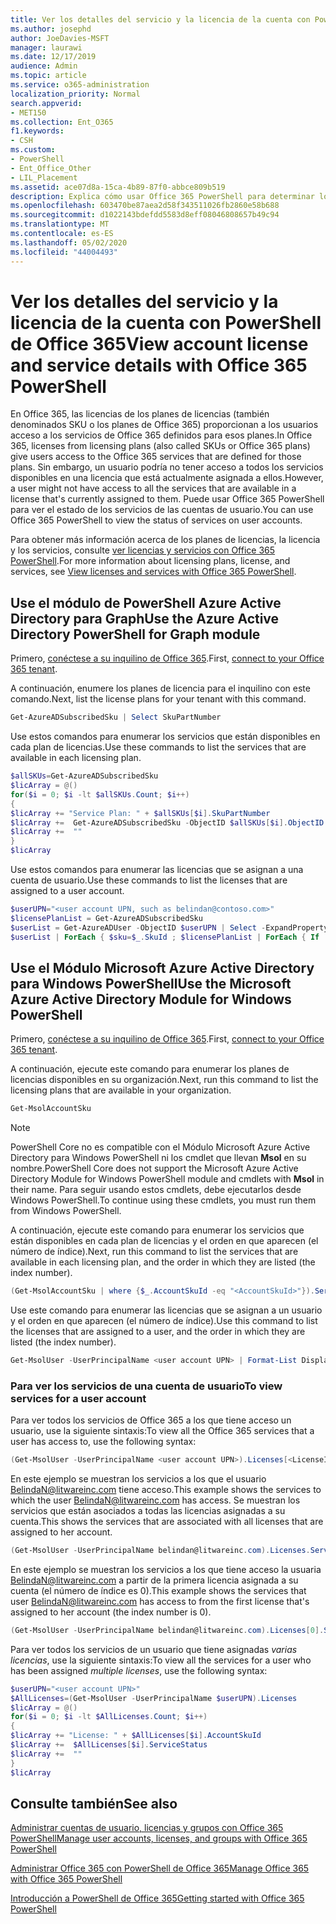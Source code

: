 ```yaml
---
title: Ver los detalles del servicio y la licencia de la cuenta con PowerShell de Office 365
ms.author: josephd
author: JoeDavies-MSFT
manager: laurawi
ms.date: 12/17/2019
audience: Admin
ms.topic: article
ms.service: o365-administration
localization_priority: Normal
search.appverid:
- MET150
ms.collection: Ent_O365
f1.keywords:
- CSH
ms.custom:
- PowerShell
- Ent_Office_Other
- LIL_Placement
ms.assetid: ace07d8a-15ca-4b89-87f0-abbce809b519
description: Explica cómo usar Office 365 PowerShell para determinar los servicios de Office 365 que se han asignado a los usuarios.
ms.openlocfilehash: 603470be87aea2d58f343511026fb2860e58b688
ms.sourcegitcommit: d1022143bdefdd5583d8eff08046808657b49c94
ms.translationtype: MT
ms.contentlocale: es-ES
ms.lasthandoff: 05/02/2020
ms.locfileid: "44004493"
---
```

# <a name="view-account-license-and-service-details-with-office-365-powershell"></a><span data-ttu-id="5557f-103">Ver los detalles del servicio y la licencia de la cuenta con PowerShell de Office 365</span><span class="sxs-lookup"><span data-stu-id="5557f-103">View account license and service details with Office 365 PowerShell</span></span>

<span data-ttu-id="5557f-104">En Office 365, las licencias de los planes de licencias (también denominados SKU o los planes de Office 365) proporcionan a los usuarios acceso a los servicios de Office 365 definidos para esos planes.</span><span class="sxs-lookup"><span data-stu-id="5557f-104">In Office 365, licenses from licensing plans (also called SKUs or Office 365 plans) give users access to the Office 365 services that are defined for those plans.</span></span> <span data-ttu-id="5557f-105">Sin embargo, un usuario podría no tener acceso a todos los servicios disponibles en una licencia que está actualmente asignada a ellos.</span><span class="sxs-lookup"><span data-stu-id="5557f-105">However, a user might not have access to all the services that are available in a license that's currently assigned to them.</span></span> <span data-ttu-id="5557f-106">Puede usar Office 365 PowerShell para ver el estado de los servicios de las cuentas de usuario.</span><span class="sxs-lookup"><span data-stu-id="5557f-106">You can use Office 365 PowerShell to view the status of services on user accounts.</span></span> 

<span data-ttu-id="5557f-107">Para obtener más información acerca de los planes de licencias, la licencia y los servicios, consulte [ver licencias y servicios con Office 365 PowerShell](view-licenses-and-services-with-office-365-powershell.md).</span><span class="sxs-lookup"><span data-stu-id="5557f-107">For more information about licensing plans, license, and services, see [View licenses and services with Office 365 PowerShell](view-licenses-and-services-with-office-365-powershell.md).</span></span>

## <a name="use-the-azure-active-directory-powershell-for-graph-module"></a><span data-ttu-id="5557f-108">Use el módulo de PowerShell Azure Active Directory para Graph</span><span class="sxs-lookup"><span data-stu-id="5557f-108">Use the Azure Active Directory PowerShell for Graph module</span></span>

<span data-ttu-id="5557f-109">Primero, [conéctese a su inquilino de Office 365](connect-to-office-365-powershell.md#connect-with-the-azure-active-directory-powershell-for-graph-module).</span><span class="sxs-lookup"><span data-stu-id="5557f-109">First, [connect to your Office 365 tenant](connect-to-office-365-powershell.md#connect-with-the-azure-active-directory-powershell-for-graph-module).</span></span>
  
<span data-ttu-id="5557f-110">A continuación, enumere los planes de licencia para el inquilino con este comando.</span><span class="sxs-lookup"><span data-stu-id="5557f-110">Next, list the license plans for your tenant with this command.</span></span>

```powershell
Get-AzureADSubscribedSku | Select SkuPartNumber
```

<span data-ttu-id="5557f-111">Use estos comandos para enumerar los servicios que están disponibles en cada plan de licencias.</span><span class="sxs-lookup"><span data-stu-id="5557f-111">Use these commands to list the services that are available in each licensing plan.</span></span>

```powershell
$allSKUs=Get-AzureADSubscribedSku
$licArray = @()
for($i = 0; $i -lt $allSKUs.Count; $i++)
{
$licArray += "Service Plan: " + $allSKUs[$i].SkuPartNumber
$licArray +=  Get-AzureADSubscribedSku -ObjectID $allSKUs[$i].ObjectID | Select -ExpandProperty ServicePlans
$licArray +=  ""
}
$licArray
```

<span data-ttu-id="5557f-112">Use estos comandos para enumerar las licencias que se asignan a una cuenta de usuario.</span><span class="sxs-lookup"><span data-stu-id="5557f-112">Use these commands to list the licenses that are assigned to a user account.</span></span>

```powershell
$userUPN="<user account UPN, such as belindan@contoso.com>"
$licensePlanList = Get-AzureADSubscribedSku
$userList = Get-AzureADUser -ObjectID $userUPN | Select -ExpandProperty AssignedLicenses | Select SkuID 
$userList | ForEach { $sku=$_.SkuId ; $licensePlanList | ForEach { If ( $sku -eq $_.ObjectId.substring($_.ObjectId.length - 36, 36) ) { Write-Host $_.SkuPartNumber } } }
```

## <a name="use-the-microsoft-azure-active-directory-module-for-windows-powershell"></a><span data-ttu-id="5557f-113">Use el Módulo Microsoft Azure Active Directory para Windows PowerShell</span><span class="sxs-lookup"><span data-stu-id="5557f-113">Use the Microsoft Azure Active Directory Module for Windows PowerShell</span></span>

<span data-ttu-id="5557f-114">Primero, [conéctese a su inquilino de Office 365](connect-to-office-365-powershell.md#connect-with-the-microsoft-azure-active-directory-module-for-windows-powershell).</span><span class="sxs-lookup"><span data-stu-id="5557f-114">First, [connect to your Office 365 tenant](connect-to-office-365-powershell.md#connect-with-the-microsoft-azure-active-directory-module-for-windows-powershell).</span></span>

<span data-ttu-id="5557f-115">A continuación, ejecute este comando para enumerar los planes de licencias disponibles en su organización.</span><span class="sxs-lookup"><span data-stu-id="5557f-115">Next, run this command to list the licensing plans that are available in your organization.</span></span> 

```powershell
Get-MsolAccountSku
```
>[!Note]
><span data-ttu-id="5557f-116">PowerShell Core no es compatible con el Módulo Microsoft Azure Active Directory para Windows PowerShell ni los cmdlet que llevan **Msol** en su nombre.</span><span class="sxs-lookup"><span data-stu-id="5557f-116">PowerShell Core does not support the Microsoft Azure Active Directory Module for Windows PowerShell module and cmdlets with **Msol** in their name.</span></span> <span data-ttu-id="5557f-117">Para seguir usando estos cmdlets, debe ejecutarlos desde Windows PowerShell.</span><span class="sxs-lookup"><span data-stu-id="5557f-117">To continue using these cmdlets, you must run them from Windows PowerShell.</span></span>
>

<span data-ttu-id="5557f-118">A continuación, ejecute este comando para enumerar los servicios que están disponibles en cada plan de licencias y el orden en que aparecen (el número de índice).</span><span class="sxs-lookup"><span data-stu-id="5557f-118">Next, run this command to list the services that are available in each licensing plan, and the order in which they are listed (the index number).</span></span>

```powershell
(Get-MsolAccountSku | where {$_.AccountSkuId -eq "<AccountSkuId>"}).ServiceStatus
```
  
<span data-ttu-id="5557f-119">Use este comando para enumerar las licencias que se asignan a un usuario y el orden en que aparecen (el número de índice).</span><span class="sxs-lookup"><span data-stu-id="5557f-119">Use this command to list the licenses that are assigned to a user, and the order in which they are listed (the index number).</span></span>

```powershell
Get-MsolUser -UserPrincipalName <user account UPN> | Format-List DisplayName,Licenses
```

### <a name="to-view-services-for-a-user-account"></a><span data-ttu-id="5557f-120">Para ver los servicios de una cuenta de usuario</span><span class="sxs-lookup"><span data-stu-id="5557f-120">To view services for a user account</span></span>

<span data-ttu-id="5557f-121">Para ver todos los servicios de Office 365 a los que tiene acceso un usuario, use la siguiente sintaxis:</span><span class="sxs-lookup"><span data-stu-id="5557f-121">To view all the Office 365 services that a user has access to, use the following syntax:</span></span>
  
```powershell
(Get-MsolUser -UserPrincipalName <user account UPN>).Licenses[<LicenseIndexNumber>].ServiceStatus
```

<span data-ttu-id="5557f-122">En este ejemplo se muestran los servicios a los que el usuario BelindaN@litwareinc.com tiene acceso.</span><span class="sxs-lookup"><span data-stu-id="5557f-122">This example shows the services to which the user BelindaN@litwareinc.com has access.</span></span> <span data-ttu-id="5557f-123">Se muestran los servicios que están asociados a todas las licencias asignadas a su cuenta.</span><span class="sxs-lookup"><span data-stu-id="5557f-123">This shows the services that are associated with all licenses that are assigned to her account.</span></span>
  
```powershell
(Get-MsolUser -UserPrincipalName belindan@litwareinc.com).Licenses.ServiceStatus
```

<span data-ttu-id="5557f-124">En este ejemplo se muestran los servicios a los que tiene acceso la usuaria BelindaN@litwareinc.com a partir de la primera licencia asignada a su cuenta (el número de índice es 0).</span><span class="sxs-lookup"><span data-stu-id="5557f-124">This example shows the services that user BelindaN@litwareinc.com has access to from the first license that's assigned to her account (the index number is 0).</span></span>
  
```powershell
(Get-MsolUser -UserPrincipalName belindan@litwareinc.com).Licenses[0].ServiceStatus
```

<span data-ttu-id="5557f-125">Para ver todos los servicios de un usuario que tiene asignadas *varias licencias*, use la siguiente sintaxis:</span><span class="sxs-lookup"><span data-stu-id="5557f-125">To view all the services for a user who has been assigned *multiple licenses*, use the following syntax:</span></span>

```powershell
$userUPN="<user account UPN>"
$AllLicenses=(Get-MsolUser -UserPrincipalName $userUPN).Licenses
$licArray = @()
for($i = 0; $i -lt $AllLicenses.Count; $i++)
{
$licArray += "License: " + $AllLicenses[$i].AccountSkuId
$licArray +=  $AllLicenses[$i].ServiceStatus
$licArray +=  ""
}
$licArray
```
 
## <a name="see-also"></a><span data-ttu-id="5557f-126">Consulte también</span><span class="sxs-lookup"><span data-stu-id="5557f-126">See also</span></span>

[<span data-ttu-id="5557f-127">Administrar cuentas de usuario, licencias y grupos con Office 365 PowerShell</span><span class="sxs-lookup"><span data-stu-id="5557f-127">Manage user accounts, licenses, and groups with Office 365 PowerShell</span></span>](manage-user-accounts-and-licenses-with-office-365-powershell.md)
  
[<span data-ttu-id="5557f-128">Administrar Office 365 con PowerShell de Office 365</span><span class="sxs-lookup"><span data-stu-id="5557f-128">Manage Office 365 with Office 365 PowerShell</span></span>](manage-office-365-with-office-365-powershell.md)
  
[<span data-ttu-id="5557f-129">Introducción a PowerShell de Office 365</span><span class="sxs-lookup"><span data-stu-id="5557f-129">Getting started with Office 365 PowerShell</span></span>](getting-started-with-office-365-powershell.md)
